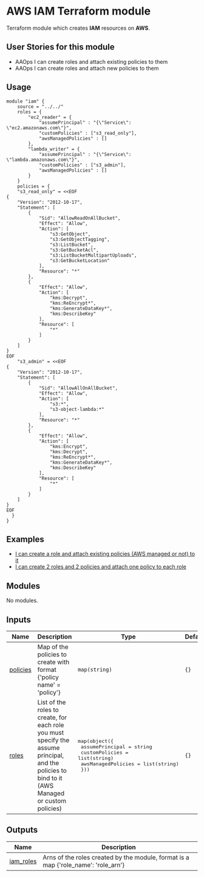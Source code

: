 # AWS IAM Terraform module

Terraform module which creates **IAM** resources on **AWS**.

## User Stories for this module

- AAOps I can create roles and attach existing policies to them
- AAOps I can create roles and attach new policies to them

## Usage

```hcl
module "iam" {
    source = "../../"
    roles = {
        "ec2_reader" = {
            "assumePrincipal" : "{\"Service\": \"ec2.amazonaws.com\"}",
            "customPolicies" : ["s3_read_only"],
            "awsManagedPolicies" : []
        },
        "lambda_writer" = {
            "assumePrincipal" : "{\"Service\": \"lambda.amazonaws.com\"}",
            "customPolicies" : ["s3_admin"],
            "awsManagedPolicies" : []
        }
    }
    policies = {
    "s3_read_only" = <<EOF
{
    "Version": "2012-10-17",
    "Statement": [
        {
            "Sid": "AllowReadOnAllBucket",
            "Effect": "Allow",
            "Action": [
                "s3:GetObject",
                "s3:GetObjectTagging",
                "s3:ListBucket",
                "s3:GetBucketAcl",
                "s3:ListBucketMultipartUploads",
                "s3:GetBucketLocation"
            ],
            "Resource": "*"
        },
        {
            "Effect": "Allow",
            "Action": [
                "kms:Decrypt",
                "kms:ReEncrypt*",
                "kms:GenerateDataKey*",
                "kms:DescribeKey"
            ],
            "Resource": [
                "*"
            ]
        }
    ]
}
EOF
    "s3_admin" = <<EOF
{
    "Version": "2012-10-17",
    "Statement": [
        {
            "Sid": "AllowAllOnAllBucket",
            "Effect": "Allow",
            "Action": [
                "s3:*",
                "s3-object-lambda:*"
            ],
            "Resource": "*"
        },
        {
            "Effect": "Allow",
            "Action": [
                "kms:Encrypt",
                "kms:Decrypt",
                "kms:ReEncrypt*",
                "kms:GenerateDataKey*",
                "kms:DescribeKey"
            ],
            "Resource": [
                "*"
            ]
        }
    ]
}
EOF
  }
}
```

## Examples

- [I can create a role and attach existing policies (AWS managed or not) to it](examples/1_role_aws_and_existing_policies/main.tf)
- [I can create 2 roles and 2 policies and attach one policy to each role](examples/2_roles_2_bucket_policies/main.tf)

<!-- BEGIN_TF_DOCS -->
## Modules

No modules.

## Inputs

| Name | Description | Type | Default | Required |
|------|-------------|------|---------|:--------:|
| <a name="input_policies"></a> [policies](#input\_policies) | Map of the policies to create with format {'policy name' = 'policy'} | `map(string)` | `{}` | no |
| <a name="input_roles"></a> [roles](#input\_roles) | List of the roles to create, for each role you must specify the assume principal, and the policies to bind to it (AWS Managed or custom policies) | <pre>map(object({<br>    assumePrincipal    = string<br>    customPolicies     = list(string)<br>    awsManagedPolicies = list(string)<br>  }))</pre> | `{}` | no |

## Outputs

| Name | Description |
|------|-------------|
| <a name="output_iam_roles"></a> [iam\_roles](#output\_iam\_roles) | Arns of the roles created by the module, format is a map {'role\_name': 'role\_arn'} |
<!-- END_TF_DOCS -->
